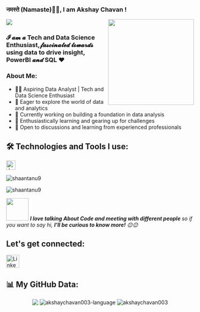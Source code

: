 ### नमस्ते (Namaste)🙏🏻, I am Akshay Chavan [ ](https://i.pinimg.com/originals/bb/82/21/bb82217d6c6a89cad939f8c8567f6171.gif)!
<img align='right' src="[https://gomycode.com/wp-content/uploads/2023/10/1.gif](https://gomycode.com/wp-content/uploads/2023/10/1.gif)" width="230">

  <a href="https://github.com/durgeshrai633/readme-typing-svg"><img src="https://readme-typing-svg.herokuapp.com?lines=Data+Analyst;&center=true&width=400&height=50"></a>

### 𝓘 𝓪𝓶 𝓪  Tech and Data Science Enthusiast,𝓯𝓪𝓼𝓬𝓲𝓷𝓪𝓽𝓮𝓭  𝓽𝓸𝔀𝓪𝓻𝓭𝓼  using data to drive insight, PowerBI 𝓪𝓷𝓭 SQL ❤️

### About Me:
- 👨‍💻 Aspiring Data Analyst | Tech and Data Science Enthusiast
- 🚀 Eager to explore the world of data and analytics
- 🔭 Currently working on building a foundation in data analysis
- 🌱 Enthusiastically learning and gearing up for challenges
- 💬 Open to discussions and learning from experienced professionals

## 🛠️ Technologies and Tools I use:

<p>
<img alt="Javascript" src="https://img.shields.io/badge/JavaScript-323330?style=for-the-badge&logo=javascript&logoColor=F7DF1E"  height="25px"/>
</p>


<p align="left"> <img src="https://komarev.com/ghpvc/?username=shaantanu9&label=Profile%20views&color=0e75b6&style=flat-square" alt="shaantanu9" /> </p>
<p> <img src="https://img.shields.io/github/followers/akshaychavan003?style=social" alt="shaantanu9" /> </p>
<img src="https://media.giphy.com/media/LnQjpWaON8nhr21vNW/giphy.gif" width="60"> <em><b>I love talking About Code and meeting with different people </b>so if you want to say hi, <b> I'll be curious to know more!</b> 😊😊</em>

##  Let's get connected:
<p>
<a href="https://www.linkedin.com/in/akshaychavan003/"><img alt="Linkedin" src="https://img.shields.io/badge/LinkedIn-0077B5?style=for-the-badge&logo=linkedin&logoColor=white?link=http://left&link=[https://www.linkedin.com/in/akshaychavan003/](https://www.linkedin.com/in/akshaychavan003/)" height="35px"/></a>
</p>

## 📊 My GitHub Data:

<div align="center">
  <img align="center" src="https://github-readme-stats.anuraghazra1.vercel.app/api?username=akshaychavan003&show_icons=true" />
  <img align ="center" src="https://github-readme-stats.vercel.app/api/top-langs?username=akshaychavan003" alt="akshaychavan003-language" >
  <img align="center" src="https://github-readme-streak-stats.herokuapp.com/?user=akshaychavan003&" alt="akshaychavan003" />
</div>
